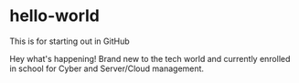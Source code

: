 # hello-world
This is for starting out in GitHub

Hey what's happening! Brand new to the tech world and currently enrolled in school for Cyber and Server/Cloud management. 
